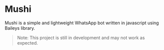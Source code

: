 # Mushi
Mushi is a simple and lightweight WhatsApp bot written in javascript using Baileys library.

> Note: This project is still in development and may not work as expected.

